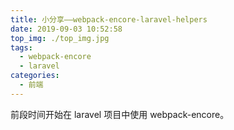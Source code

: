 ```yaml
---
title: 小分享——webpack-encore-laravel-helpers
date: 2019-09-03 10:52:58
top_img: ./top_img.jpg
tags:
  - webpack-encore
  - laravel
categories:
  - 前端
---
```


前段时间开始在 laravel 项目中使用 webpack-encore。
